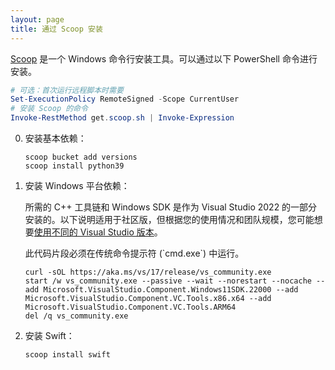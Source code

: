```yaml
---
layout: page
title: 通过 Scoop 安装
---
```


[Scoop](https://scoop.sh) 是一个 Windows 命令行安装工具。可以通过以下 PowerShell 命令进行安装。

~~~ powershell
# 可选：首次运行远程脚本时需要
Set-ExecutionPolicy RemoteSigned -Scope CurrentUser
# 安装 Scoop 的命令
Invoke-RestMethod get.scoop.sh | Invoke-Expression
~~~

0. 安装基本依赖：

   ~~~ batch
   scoop bucket add versions
   scoop install python39
   ~~~

0. 安装 Windows 平台依赖：

   所需的 C++ 工具链和 Windows SDK 是作为 Visual Studio 2022 的一部分安装的。以下说明适用于社区版，但根据您的使用情况和团队规模，您可能想要[使用不同的 Visual Studio 版本](https://visualstudio.microsoft.com/vs/compare/)。

   <div class="warning" markdown="1">
   此代码片段必须在传统命令提示符 (`cmd.exe`) 中运行。
   </div>

   ~~~ batch
   curl -sOL https://aka.ms/vs/17/release/vs_community.exe
   start /w vs_community.exe --passive --wait --norestart --nocache --add Microsoft.VisualStudio.Component.Windows11SDK.22000 --add Microsoft.VisualStudio.Component.VC.Tools.x86.x64 --add Microsoft.VisualStudio.Component.VC.Tools.ARM64
   del /q vs_community.exe
   ~~~

0. 安装 Swift：

   ~~~ batch
   scoop install swift
   ~~~
